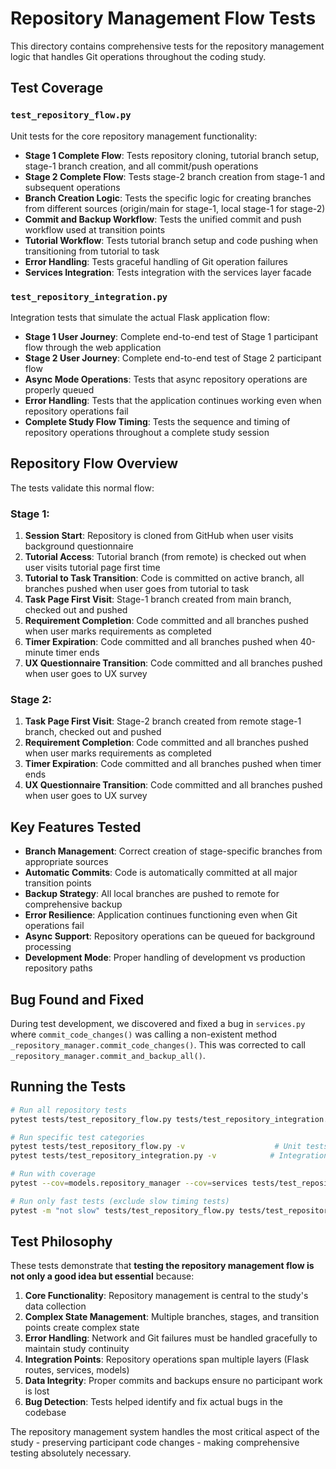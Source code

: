 # Repository Management Flow Tests

This directory contains comprehensive tests for the repository management logic that handles Git operations throughout the coding study.

## Test Coverage

### `test_repository_flow.py`
Unit tests for the core repository management functionality:

- **Stage 1 Complete Flow**: Tests repository cloning, tutorial branch setup, stage-1 branch creation, and all commit/push operations
- **Stage 2 Complete Flow**: Tests stage-2 branch creation from stage-1 and subsequent operations
- **Branch Creation Logic**: Tests the specific logic for creating branches from different sources (origin/main for stage-1, local stage-1 for stage-2)
- **Commit and Backup Workflow**: Tests the unified commit and push workflow used at transition points
- **Tutorial Workflow**: Tests tutorial branch setup and code pushing when transitioning from tutorial to task
- **Error Handling**: Tests graceful handling of Git operation failures
- **Services Integration**: Tests integration with the services layer facade

### `test_repository_integration.py`
Integration tests that simulate the actual Flask application flow:

- **Stage 1 User Journey**: Complete end-to-end test of Stage 1 participant flow through the web application
- **Stage 2 User Journey**: Complete end-to-end test of Stage 2 participant flow
- **Async Mode Operations**: Tests that async repository operations are properly queued
- **Error Handling**: Tests that the application continues working even when repository operations fail
- **Complete Study Flow Timing**: Tests the sequence and timing of repository operations throughout a complete study session

## Repository Flow Overview

The tests validate this normal flow:

### Stage 1:
1. **Session Start**: Repository is cloned from GitHub when user visits background questionnaire
2. **Tutorial Access**: Tutorial branch (from remote) is checked out when user visits tutorial page first time
3. **Tutorial to Task Transition**: Code is committed on active branch, all branches pushed when user goes from tutorial to task
4. **Task Page First Visit**: Stage-1 branch created from main branch, checked out and pushed
5. **Requirement Completion**: Code committed and all branches pushed when user marks requirements as completed
6. **Timer Expiration**: Code committed and all branches pushed when 40-minute timer ends
7. **UX Questionnaire Transition**: Code committed and all branches pushed when user goes to UX survey

### Stage 2:
1. **Task Page First Visit**: Stage-2 branch created from remote stage-1 branch, checked out and pushed
2. **Requirement Completion**: Code committed and all branches pushed when user marks requirements as completed
3. **Timer Expiration**: Code committed and all branches pushed when timer ends
4. **UX Questionnaire Transition**: Code committed and all branches pushed when user goes to UX survey

## Key Features Tested

- **Branch Management**: Correct creation of stage-specific branches from appropriate sources
- **Automatic Commits**: Code is automatically committed at all major transition points
- **Backup Strategy**: All local branches are pushed to remote for comprehensive backup
- **Error Resilience**: Application continues functioning even when Git operations fail
- **Async Support**: Repository operations can be queued for background processing
- **Development Mode**: Proper handling of development vs production repository paths

## Bug Found and Fixed

During test development, we discovered and fixed a bug in `services.py` where `commit_code_changes()` was calling a non-existent method `_repository_manager.commit_code_changes()`. This was corrected to call `_repository_manager.commit_and_backup_all()`.

## Running the Tests

```bash
# Run all repository tests
pytest tests/test_repository_flow.py tests/test_repository_integration.py -v

# Run specific test categories
pytest tests/test_repository_flow.py -v                    # Unit tests
pytest tests/test_repository_integration.py -v            # Integration tests

# Run with coverage
pytest --cov=models.repository_manager --cov=services tests/test_repository_flow.py tests/test_repository_integration.py

# Run only fast tests (exclude slow timing tests)
pytest -m "not slow" tests/test_repository_flow.py tests/test_repository_integration.py
```

## Test Philosophy

These tests demonstrate that **testing the repository management flow is not only a good idea but essential** because:

1. **Core Functionality**: Repository management is central to the study's data collection
2. **Complex State Management**: Multiple branches, stages, and transition points create complex state
3. **Error Handling**: Network and Git failures must be handled gracefully to maintain study continuity
4. **Integration Points**: Repository operations span multiple layers (Flask routes, services, models)
5. **Data Integrity**: Proper commits and backups ensure no participant work is lost
6. **Bug Detection**: Tests helped identify and fix actual bugs in the codebase

The repository management system handles the most critical aspect of the study - preserving participant code changes - making comprehensive testing absolutely necessary.
